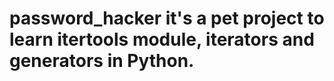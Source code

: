 # password_hacker it's a pet project to learn itertools module, iterators and generators in Python.
